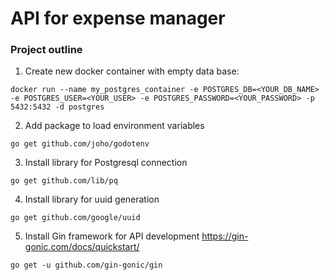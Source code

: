 # API for expense manager
### Project outline

1. Create new docker container with empty data base:
```
docker run --name my_postgres_container -e POSTGRES_DB=<YOUR_DB_NAME> -e POSTGRES_USER=<YOUR_USER> -e POSTGRES_PASSWORD=<YOUR_PASSWORD> -p 5432:5432 -d postgres
```
2. Add package to load environment variables
```
go get github.com/joho/godotenv
```
3. Install library for Postgresql connection
```
go get github.com/lib/pq
```
4. Install library for uuid generation
```
go get github.com/google/uuid
```
5. Install Gin framework for API development
https://gin-gonic.com/docs/quickstart/
```
go get -u github.com/gin-gonic/gin
```